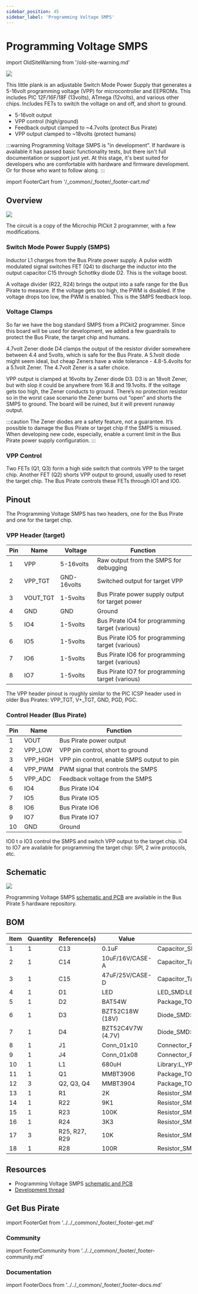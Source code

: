 ```yaml
---
sidebar_position: 45
sidebar_label: 'Programming Voltage SMPS'
---
```


# Programming Voltage SMPS



import OldSiteWarning from '/old-site-warning.md'

<OldSiteWarning/>




![](./img/plank-vpp-smps.jpg)

This little plank is an adjustable Switch Mode Power Supply that generates a 5-16volt programming voltage (VPP) for microcontroller and EEPROMs. This includes PIC 12F/16F/18F (13volts), ATmega (12volts), and various other chips. Includes FETs to switch the voltage on and off, and short to ground.
- 5-16volt output
- VPP control (high/ground)
- Feedback output clamped to ~4.7volts (protect Bus Pirate)
- VPP output clamped to ~18volts (protect humans)

:::warning
Programming Voltage SMPS is "in development". If hardware is available it has passed basic functionality tests, but there isn't full documentation or support just yet. At this stage, it's best suited for developers who are comfortable with hardware and firmware development. Or for those who want to follow along.
:::

import FooterCart from '/_common/_footer/_footer-cart.md'

<FooterCart/>

## Overview

![](./img/vpp-cct.png)

The circuit is a copy of the Microchip PICkit 2 programmer, with a few modifications. 

### Switch Mode Power Supply (SMPS)

Inductor L1 charges from the Bus Pirate power supply. A pulse width modulated signal switches FET (Q4) to discharge the inductor into the output capacitor C15 through Schottky diode D2. This is the voltage boost.

A voltage divider (R22, R24) brings the output into a safe range for the Bus Pirate to measure. If the voltage gets too high, the PWM is disabled. If the voltage drops too low, the PWM is enabled. This is the SMPS feedback loop.

### Voltage Clamps

So far we have the bog standard SMPS from a PICkit2 programmer. Since this board will be used for development, we added a few guardrails to protect the Bus Pirate, the target chip and humans. 

4.7volt Zener diode D4 clamps the output of the resistor divider somewhere between 4.4 and 5volts, which is safe for the Bus Pirate. A 5.1volt diode might seem ideal, but cheap Zeners have a wide tolerance - 4.8-5.4volts for a 5.1volt Zener. The 4.7volt Zener is a safer choice.

VPP output is clamped at 16volts by Zener diode D3. D3 is an 18volt Zener, but with slop it could be anywhere from 16.8 and 19.1volts. If the voltage gets too high, the Zener conducts to ground. There’s no protection resistor so in the worst case scenario the Zener burns out “open” and shorts the SMPS to ground. The board will be ruined, but it will prevent runaway output.

:::caution
The Zener diodes are a safety feature, not a guarantee. It’s possible to damage the Bus Pirate or target chip if the SMPS is misused. When developing new code, especially, enable a current limit in the Bus Pirate power supply configuration.
:::  

### VPP Control

Two FETs (Q1, Q3) form a high side switch that controls VPP to the target chip. Another FET (Q2) shorts VPP output to ground, usually used to reset the target chip. The Bus Pirate controls these FETs through IO1 and IO0.

## Pinout

The Programming Voltage SMPS has two headers, one for the Bus Pirate and one for the target chip. 

### VPP Header (target)

| Pin | Name     | Voltage|Function|
|-----|----------|---------|------|
| 1   | VPP      | 5-16volts|Raw output from the SMPS for debugging  |
| 2   | VPP_TGT   | GND-16volts|Switched output for target VPP |
| 3 |VOUT_TGT|1-5volts| Bus Pirate power supply output for target power|
| 4 |GND|GND|Ground|
| 5 |IO4|1-5volts|Bus Pirate IO4 for programming target (various)|
| 6 |IO5|1-5volts|Bus Pirate IO5 for programming target (various)|
| 7 |IO6|1-5volts|Bus Pirate IO6 for programming target (various)|
| 8 |IO7|1-5volts|Bus Pirate IO7 for programming target (various)|

The VPP header pinout is roughly similar to the PIC ICSP header used in older Bus Pirates: VPP_TGT, V+_TGT, GND, PGD, PGC.

### Control Header (Bus Pirate)

| Pin | Name     | Function|
|-----|----------|------|
| 1   | VOUT     |Bus Pirate power output|
| 2   | VPP_LOW  |VPP pin control, short to ground|
| 3   | VPP_HIGH |VPP pin control, enable SMPS output to pin|
| 4   | VPP_PWM  |PWM signal that controls the SMPS|
| 5   | VPP_ADC  |Feedback voltage from the SMPS|
| 6   | IO4      |Bus Pirate IO4|
| 7   | IO5      |Bus Pirate IO5|
| 8   | IO6      |Bus Pirate IO6|
| 9   | IO7      |Bus Pirate IO7|
| 10  | GND      |Ground|

IO0 t o IO3 control the SMPS and switch VPP output to the target chip. IO4 to IO7 are available for programming the target chip: SPI, 2 wire protocols, etc.

## Schematic

![](./img/vpp-cct.png)

Programming Voltage SMPS [schematic and PCB](https://github.com/DangerousPrototypes/BusPirate5-hardware) are available in the Bus Pirate 5 hardware repository.

## BOM
| Item | Quantity | Reference(s) | Value | Footprint |
|------|----------|--------------|-------|-----------|
| 1 | 1 | C13 | 0.1uF | Capacitor_SMD:C_0805_2012Metric_Pad1.18x1.45mm_HandSolder |
| 2 | 1 | C14 | 10uF/16V/CASE-A | Capacitor_Tantalum_SMD:CP_EIA-3216-18_Kemet-A |
| 3 | 1 | C15 | 47uF/25V/CASE-D | Capacitor_Tantalum_SMD:CP_EIA-7343-31_Kemet-D |
| 4 | 1 | D1 | LED | LED_SMD:LED_0805_2012Metric |
| 5 | 1 | D2 | BAT54W | Package_TO_SOT_SMD:SOT-23 |
| 6 | 1 | D3 | BZT52C18W (18V) | Diode_SMD:D_SOD-123 |
| 7 | 1 | D4 | BZT52C4V7W (4.7V) | Diode_SMD:D_SOD-123 |
| 8 | 1 | J1 | Conn_01x10 | Connector_PinSocket_2.54mm:PinSocket_1x10_P2.54mm_Horizontal |
| 9 | 1 | J4 | Conn_01x08 | Connector_PinHeader_2.54mm:PinHeader_1x08_P2.54mm_Horizontal |
| 10 | 1 | L1 | 680uH | Library:L_YP0504 |
| 11 | 1 | Q1 | MMBT3906 | Package_TO_SOT_SMD:SOT-23 |
| 12 | 3 | Q2, Q3, Q4 | MMBT3904 | Package_TO_SOT_SMD:SOT-23 |
| 13 | 1 | R1 | 2K | Resistor_SMD:R_0805_2012Metric |
| 14 | 1 | R22 | 9K1 | Resistor_SMD:R_0805_2012Metric |
| 15 | 1 | R23 | 100K | Resistor_SMD:R_0805_2012Metric |
| 16 | 1 | R24 | 3K3 | Resistor_SMD:R_0805_2012Metric |
| 17 | 3 | R25, R27, R29 | 10K | Resistor_SMD:R_0805_2012Metric |
| 18 | 1 | R28 | 100R | Resistor_SMD:R_0805_2012Metric |

## Resources

- Programming Voltage SMPS [schematic and PCB](https://github.com/DangerousPrototypes/BusPirate5-hardware/tree/main/)
- [Development thread](https://forum.buspirate.com/t/pic-avr-eeprom-programming-voltage-smps/430/15)

## Get Bus Pirate
import FooterGet from '../../_common/_footer/_footer-get.md'

<FooterGet/>

### Community
import FooterCommunity from '../../_common/_footer/_footer-community.md'

<FooterCommunity/>

### Documentation
import FooterDocs from '../../_common/_footer/_footer-docs.md' 

<FooterDocs/>



